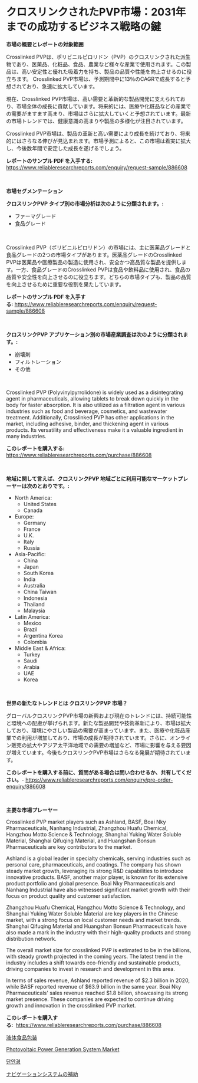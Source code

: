 <p><h1>クロスリンクされたPVP市場：2031年までの成功するビジネス戦略の鍵</h1></p><p><strong>市場の概要とレポートの対象範囲</strong></p>
<p><p>Crosslinked PVPは、ポリビニルピロリドン（PVP）のクロスリンクされた派生物であり、医薬品、化粧品、食品、農業など様々な産業で使用されます。この製品は、高い安定性と優れた吸着力を持ち、製品の品質や性能を向上させるのに役立ちます。 Crosslinked PVP市場は、予測期間中に13％のCAGRで成長すると予想されており、急速に拡大しています。</p><p>現在、Crosslinked PVP市場は、高い需要と革新的な製品開発に支えられており、市場全体の成長に貢献しています。将来的には、医療や化粧品などの産業での需要がますます高まり、市場はさらに拡大していくと予想されています。最新の市場トレンドでは、健康意識の高まりや製品の多様化が注目されています。</p><p>Crosslinked PVP市場は、製品の革新と高い需要により成長を続けており、将来的にはさらなる伸びが見込まれます。市場予測によると、この市場は着実に拡大し、今後数年間で安定した成長を遂げるでしょう。</p></p>
<p><strong>レポートのサンプル PDF を入手する:</strong> <a href="https://www.reliableresearchreports.com/enquiry/request-sample/886608">https://www.reliableresearchreports.com/enquiry/request-sample/886608</a></p>
<p>&nbsp;</p>
<p><strong>市場セグメンテーション</strong></p>
<p><strong>クロスリンクPVP タイプ別の市場分析は次のように分類されます。:</strong></p>
<p><ul><li>ファーマグレード</li><li>食品グレード</li></ul></p>
<p>&nbsp;</p>
<p><p>Crosslinked PVP（ポリビニルピロリドン）の市場には、主に医薬品グレードと食品グレードの2つの市場タイプがあります。医薬品グレードのCrosslinked PVPは医薬品や医療製品の製造に使用され、安全かつ高品質な製品を提供します。一方、食品グレードのCrosslinked PVPは食品や飲料品に使用され、食品の品質や安全性を向上させるのに役立ちます。どちらの市場タイプも、製品の品質を向上させるために重要な役割を果たしています。</p></p>
<p><strong>レポートのサンプル PDF を入手する:</strong>&nbsp;<a href="https://www.reliableresearchreports.com/enquiry/request-sample/886608">https://www.reliableresearchreports.com/enquiry/request-sample/886608</a></p>
<p>&nbsp;</p>
<p><strong> クロスリンクPVP アプリケーション別の市場産業調査は次のように分類されます。:</strong></p>
<p><ul><li>崩壊剤</li><li>フィルトレーション</li><li>その他</li></ul></p>
<p>&nbsp;</p>
<p><p>Crosslinked PVP (Polyvinylpyrrolidone) is widely used as a disintegrating agent in pharmaceuticals, allowing tablets to break down quickly in the body for faster absorption. It is also utilized as a filtration agent in various industries such as food and beverage, cosmetics, and wastewater treatment. Additionally, Crosslinked PVP has other applications in the market, including adhesive, binder, and thickening agent in various products. Its versatility and effectiveness make it a valuable ingredient in many industries.</p></p>
<p><strong>このレポートを購入する:</strong>&nbsp; <a href="https://www.reliableresearchreports.com/purchase/886608">https://www.reliableresearchreports.com/purchase/886608</a></p>
<p>&nbsp;</p>
<p><strong>地域に関して言えば、クロスリンクPVP 地域ごとに利用可能なマーケットプレーヤーは次のとおりです。:</strong></p>
<p><ul>
    <li>
        North America:
        <ul>
            <li>United States</li>
            <li>Canada</li>
        </ul>
    </li>
    <li>
        Europe:
        <ul>
            <li>Germany</li>
            <li>France</li>
            <li>U.K.</li>
            <li>Italy</li>
            <li>Russia</li>
        </ul>
    </li>
    <li>
        Asia-Pacific:
        <ul>
            <li>China</li>
            <li>Japan</li>
            <li>South Korea</li>
            <li>India</li>
            <li>Australia</li>
            <li>China Taiwan</li>
            <li>Indonesia</li>
            <li>Thailand</li>
            <li>Malaysia</li>
        </ul>
    </li>
    <li>
        Latin America:
        <ul>
            <li>Mexico</li>
            <li>Brazil</li>
            <li>Argentina Korea</li>
            <li>Colombia</li>
        </ul>
    </li>
    <li>
        Middle East & Africa:
        <ul>
            <li>Turkey</li>
            <li>Saudi</li>
            <li>Arabia</li>
            <li>UAE</li>
            <li>Korea</li>
        </ul>
    </li>
    </ul></p>
<p>&nbsp;</p>
<p><strong>世界の新たなトレンドとは クロスリンクPVP 市場？</strong></p>
<p><p>グローバルクロスリンクPVP市場の新興および現在のトレンドには、持続可能性と環境への配慮が挙げられます。新たな製品開発や技術革新により、市場は拡大しており、環境にやさしい製品の需要が高まっています。また、医療や化粧品産業での利用が増加しており、市場の成長が期待されています。さらに、オンライン販売の拡大やアジア太平洋地域での需要の増加など、市場に影響を与える要因が増えています。今後もクロスリンクPVP市場はさらなる発展が期待されています。</p></p>
<p><strong>このレポートを購入する前に、質問がある場合は問い合わせるか、共有してください。</strong>- <a href="https://www.reliableresearchreports.com/enquiry/pre-order-enquiry/886608">https://www.reliableresearchreports.com/enquiry/pre-order-enquiry/886608</a></p>
<p>&nbsp;</p>
<p><strong>主要な市場プレーヤー</strong></p>
<p><p>Crosslinked PVP market players such as Ashland, BASF, Boai Nky Pharmaceuticals, Nanhang Industrial, Zhangzhou Huafu Chemical, Hangzhou Motto Science & Technology, Shanghai Yuking Water Soluble Material, Shanghai Qifuqing Material, and Huangshan Bonsun Pharmaceuticals are key contributors to the market.</p><p>Ashland is a global leader in specialty chemicals, serving industries such as personal care, pharmaceuticals, and coatings. The company has shown steady market growth, leveraging its strong R&D capabilities to introduce innovative products. BASF, another major player, is known for its extensive product portfolio and global presence. Boai Nky Pharmaceuticals and Nanhang Industrial have also witnessed significant market growth with their focus on product quality and customer satisfaction.</p><p>Zhangzhou Huafu Chemical, Hangzhou Motto Science & Technology, and Shanghai Yuking Water Soluble Material are key players in the Chinese market, with a strong focus on local customer needs and market trends. Shanghai Qifuqing Material and Huangshan Bonsun Pharmaceuticals have also made a mark in the industry with their high-quality products and strong distribution network.</p><p>The overall market size for crosslinked PVP is estimated to be in the billions, with steady growth projected in the coming years. The latest trend in the industry includes a shift towards eco-friendly and sustainable products, driving companies to invest in research and development in this area.</p><p>In terms of sales revenue, Ashland reported revenue of $2.3 billion in 2020, while BASF reported revenue of $63.9 billion in the same year. Boai Nky Pharmaceuticals' sales revenue reached $1.8 billion, showcasing its strong market presence. These companies are expected to continue driving growth and innovation in the crosslinked PVP market.</p></p>
<p><strong>このレポートを購入する:</strong>&nbsp;&nbsp;<a href="https://www.reliableresearchreports.com/purchase/886608">https://www.reliableresearchreports.com/purchase/886608</a></p>
<p><p><a href="https://medium.com/@oliveyew35/%E6%B6%B2%E4%BD%93%E9%A3%9F%E5%93%81%E5%8C%85%E8%A3%85%E5%B8%82%E5%A0%B4%E3%81%AE%E5%88%86%E6%9E%90-%E3%82%B0%E3%83%AD%E3%83%BC%E3%83%90%E3%83%AB%E7%94%A3%E6%A5%AD%E3%81%AE%E8%A6%8B%E9%80%9A%E3%81%97%E3%81%A8%E4%BA%88%E6%B8%AC-2024%E5%B9%B4%E3%81%8B%E3%82%892031%E5%B9%B4-f047ffe1b0a0">液体食品包装</a></p><p><a href="https://github.com/Alonsoolds3wq1d81czn8rbol/Market-Research-Report-List-1/blob/main/photovoltaic-power-generation-system-market.md">Photovoltaic Power Generation System Market</a></p><p><a href="https://medium.com/@josefarice/%EB%8B%A8%EC%95%88%EA%B2%BD-%EC%8B%9C%EC%9E%A5-%EC%A0%90%EC%9C%A0%EC%9C%A8-%EB%B3%80%ED%99%94-%EB%B0%8F-%EC%8B%9C%EC%9E%A5-%EC%84%B1%EC%9E%A5-%EC%B6%94%EC%9D%B4-2024%EB%85%84-2031%EB%85%84-f4ea3ecb3e63">단안경</a></p><p><a href="https://medium.com/@byroalenzuela76845/%E8%88%AA%E8%A1%8C%E8%A3%9C%E5%8A%A9%E3%82%B7%E3%82%B9%E3%83%86%E3%83%A0%E3%81%AE%E5%B8%82%E5%A0%B4%E5%8B%95%E5%90%91%E3%81%A8%E5%B8%82%E5%A0%B4%E5%88%86%E6%9E%90%E3%81%AF-2024%E5%B9%B4%E3%81%8B%E3%82%892031%E5%B9%B4%E3%81%AE%E6%9C%9F%E9%96%93%E3%81%AB%E4%BA%88%E6%B8%AC%E3%81%95%E3%82%8C%E3%81%BE%E3%81%99-ed734937d229">ナビゲーションシステムの補助</a></p></p>